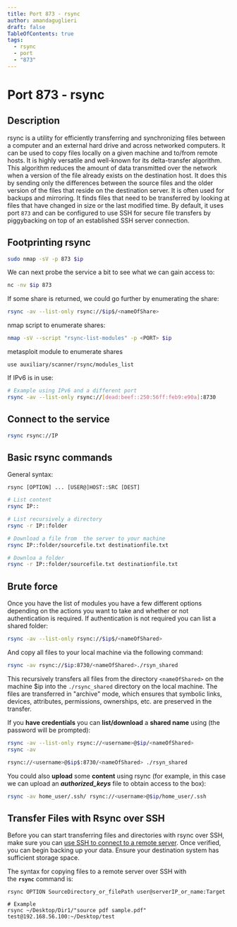 ```yaml
---
title: Port 873 - rsync
author: amandaguglieri
draft: false
TableOfContents: true
tags:
  - rsync
  - port
  - "873"
---
```


# Port 873 - rsync

## Description

rsync is a utility for efficiently transferring and synchronizing files between a computer and an external hard drive and across networked computers. It can be used to copy files locally on a given machine and to/from remote hosts. It is highly versatile and well-known for its delta-transfer algorithm. This algorithm reduces the amount of data transmitted over the network when a version of the file already exists on the destination host. It does this by sending only the differences between the source files and the older version of the files that reside on the destination server. It is often used for backups and mirroring. It finds files that need to be transferred by looking at files that have changed in size or the last modified time. By default, it uses port `873` and can be configured to use SSH for secure file transfers by piggybacking on top of an established SSH server connection. 

## Footprinting rsync

```bash
sudo nmap -sV -p 873 $ip
```

We can next probe the service a bit to see what we can gain access to:

```bash
nc -nv $ip 873
```

If some share is returned, we could go further by enumerating the share:

```bash
rsync -av --list-only rsync://$ip$/<nameOfShare>
```

nmap script to enumerate shares:

```bash
nmap -sV --script "rsync-list-modules" -p <PORT> $ip
```

metasploit module to enumerate shares

```msf
use auxiliary/scanner/rsync/modules_list
```

If IPv6 is in use:

```bash
# Example using IPv6 and a different port
rsync -av --list-only rsync://[dead:beef::250:56ff:feb9:e90a]:8730
```

## Connect to the service

```bash
rsync rsync://IP
```

## Basic rsync commands

General syntax:

```
rsync [OPTION] ... [USER@]HOST::SRC [DEST]
```


```bash
# List content
rsync IP::

# List recursively a directory
rsync -r IP::folder

# Download a file from  the server to your machine
rsync IP::folder/sourcefile.txt destinationfile.txt    

# Downloa a folder
rsync -r IP::folder/sourcefile.txt destinationfile.txt   
```

## Brute force

Once you have the list of modules you have a few different options depending on the actions you want to take and whether or not authentication is required. If authentication is not required you can list a shared folder:

```bash
rsync -av --list-only rsync://$ip$/<nameOfShared>
```

And copy all files to your local machine via the following command:

```bash
rsync -av rsync://$ip:8730/<nameOfShared>./rsyn_shared
```

This recursively transfers all files from the directory `<nameOfShared>` on the machine $ip into the `./rsync_shared` directory on the local machine. The files are transferred in "archive" mode, which ensures that symbolic links, devices, attributes, permissions, ownerships, etc. are preserved in the transfer.

If you **have credentials** you can **list/download** a **shared name** using (the password will be prompted):

```bash
rsync -av --list-only rsync://<username>@$ip/<nameOfShared>
rsync -av 

rsync://<username>@$ip$:8730/<nameOfShared> ./rsyn_shared
```

You could also **upload** some **content** using rsync (for example, in this case we can upload an **_authorized_keys_** file to obtain access to the box):

```bash
rsync -av home_user/.ssh/ rsync://<username>@$ip/home_user/.ssh
```


## Transfer Files with Rsync over SSH

Before you can start transferring files and directories with rsync over SSH, make sure you can [use SSH to connect to a remote server](https://phoenixnap.com/kb/ssh-to-connect-to-remote-server-linux-or-windows). Once verified, you can begin backing up your data. Ensure your destination system has sufficient storage space.

The syntax for copying files to a remote server over SSH with the **`rsync`** command is:

```
rsync OPTION SourceDirectory_or_filePath user@serverIP_or_name:Target

# Example
rsync ~/Desktop/Dir1/"source pdf sample.pdf" test@192.168.56.100:~/Desktop/test
```

